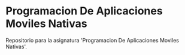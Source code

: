 # Programacion De Aplicaciones Moviles Nativas

Repositorio para la asignatura 'Programacion De Aplicaciones Moviles Nativas'.
